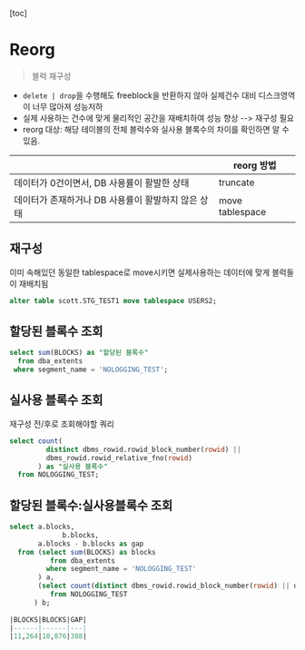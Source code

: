 [toc]

# Reorg

>  블럭 재구성

- `delete | drop`을 수행해도 freeblock을 반환하지 않아 실제건수 대비 디스크영역이 너무 많아져 성능저하
- 실제 사용하는 건수에 맞게 물리적인 공간을 재배치하여 성능 향상 --> 재구성 필요
- reorg 대상: 해당 테이블의 전체 블럭수와 실사용 블록수의 차이를 확인하면 알 수 있음.

|                                                    | reorg 방법      |
| -------------------------------------------------- | --------------- |
| 데이터가 0건이면서, DB 사용률이 활발한 상태        | truncate        |
| 데이터가 존재하거나 DB 사용률이 활발하지 않은 상태 | move tablespace |

## **재구성**

이미 속해있던 동일한 tablespace로 move시키면 실제사용하는 데이터에 맞게 블럭들이 재배치됨

```sql
alter table scott.STG_TEST1 move tablespace USERS2;
```

## **할당된 블록수 조회**

```sql
select sum(BLOCKS) as "할당된 블록수"
  from dba_extents
 where segment_name = 'NOLOGGING_TEST';
```

## **실사용 블록수 조회**

재구성 전/후로 조회해야할 쿼리

```sql
select count(
         distinct dbms_rowid.rowid_block_number(rowid) || 
         dbms_rowid.rowid_relative_fno(rowid)
       ) as "실사용 블록수" 
  from NOLOGGING_TEST;
```

## **할당된 블록수:실사용블록수 조회**

```sql
select a.blocks, 
			 b.blocks,
       a.blocks - b.blocks as gap
  from (select sum(BLOCKS) as blocks
          from dba_extents
         where segment_name = 'NOLOGGING_TEST'
       ) a,
       (select count(distinct dbms_rowid.rowid_block_number(rowid) || dbms_rowid.rowid_relative_fno(rowid)) as blocks
          from NOLOGGING_TEST
      ) b;
      
|BLOCKS|BLOCKS|GAP|
|------|------|---|
|11,264|10,876|388|
```

